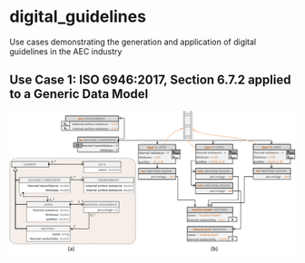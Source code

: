 # digital_guidelines
Use cases demonstrating the generation and application of digital guidelines in the AEC industry

## Use Case 1: ISO 6946:2017, Section 6.7.2 applied to a Generic Data Model

![Class and Object Diagrams](/UC1_01.png)
